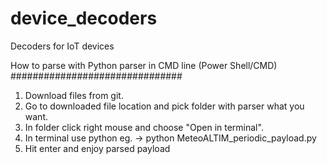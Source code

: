 # device_decoders
Decoders for IoT devices

How to parse with Python parser in CMD line (Power Shell/CMD)
###############################
1. Download files from git.
2. Go to downloaded file location and pick folder with parser what you want.
3. In folder click right mouse and choose "Open in terminal".
4. In terminal use python eg. -> python MeteoALTIM_periodic_payload.py <your raw payload>
5. Hit enter and enjoy parsed payload
